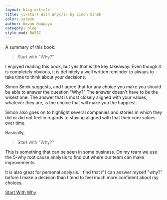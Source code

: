 ```yaml
---
layout: blog-article
title: <i>Start With Why</i> by Simon Sinek
color: salmon
author: Devan Huapaya
category: blog
style_mod: BASIC
---
```


A summary of this book:

> Start with "Why?"

I enjoyed reading this book, but yes that is the key takeaway. Even though it is completely obvious, it is definitely a well written reminder to always to take time to think about your decisions.

Simon Sinok suggests, and I agree that for any choice you make you should be able to answer the question "Why?" The answer doesn't have to be the wisest one. The answer that is most closely aligned with your values, whatever they are, is the choice that will make you the happiest.

Simon also goes on to highlight several companies and stories in which they did or did not feel in regards to staying aligned with that their core values over time.

Basically,

> Start with "Why?"

This is something that can be seen in some business. On my team we use the 5-why root cause analysis to find out where our team can make improvements.

It is also great for personal analysis. I find that if I can answer myself "why?" before I make a decision than I tend to feel much more confident about my choices.

[Start With Why](https://www.amazon.com/Start-Why-Leaders-Inspire-Everyone/dp/1591846447)
